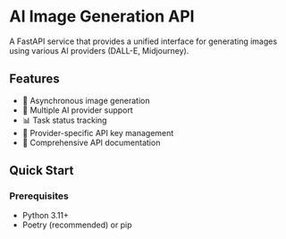 
# AI Image Generation API

A FastAPI service that provides a unified interface for generating images using various AI providers (DALL-E, Midjourney).

## Features

- 🚀 Asynchronous image generation
- 🔄 Multiple AI provider support
- 📊 Task status tracking
- 🔐 Provider-specific API key management
- 📝 Comprehensive API documentation

## Quick Start

### Prerequisites

- Python 3.11+
- Poetry (recommended) or pip
